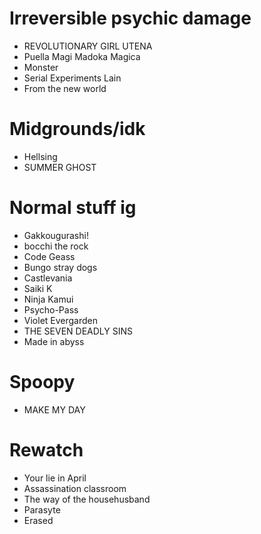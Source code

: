 # Irreversible psychic damage 
- REVOLUTIONARY GIRL UTENA
- Puella Magi Madoka Magica
- Monster
- Serial Experiments Lain
- From the new world
# Midgrounds/idk
- Hellsing
- SUMMER GHOST
# Normal stuff ig
- Gakkougurashi!
- bocchi the rock
- Code Geass
- Bungo stray dogs
- Castlevania
- Saiki K
- Ninja Kamui
- Psycho-Pass
- Violet Evergarden
- THE SEVEN DEADLY SINS
- Made in abyss
# Spoopy
- MAKE MY DAY
# Rewatch
- Your lie in April
- Assassination classroom
- The way of the househusband
- Parasyte
- Erased
